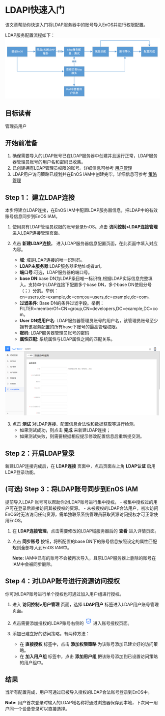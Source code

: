 # LDAPl快速入门

该文章帮助你快速入门将LDAP服务器中的账号导入EnOS并进行权限配置。


LDAP服务配置流程如下：
![Image](../media/flow1.png)

## 目标读者

   管理员用户


## 开始前准备

   1.	确保需要导入的LDAP账号已在LDAP服务器中创建并且运行正常，LDAP服务器管理员账号的用户名和密码已收集。
   2.	已创建拥有LDAP管理员权限的账号。详细信息可参考 [用户管理](../managing_user.md)
   3.	LDAP用户访问策略已规划并在EnOS IAM中创建完毕。详细信息可参考 [策略管理](../managing_plicies.md)


## Step 1： 建立LDAP连接

   本步将建立LDAP连接，在EnOS IAM中配置LDAP服务器信息，把LDAP中的有效账号信息同步到EnOS IAM。

   1. 使用具有LDAP管理员权限的账号登录EnOS。点击 **访问控制>LDAP连接管理** 进入LDAP连接管理页面。

   2. 点击 **新建LDAP连接**。 进入LDAP服务器信息配置页面，在此页面中填入对应内容。

      - **域**: 域是LDAP连接的唯一识别码。
      - **LDAP主服务器**:LDAP服务器IP地址或者url。
      - **端口号**:可选，LDAP服务器的端口号。
      - **base DN**:base DN为LDAP条目唯一标识符,根据LDAP实际信息完整填入。支持单个LDAP连接下配置多个base DN，多个base DN使用分号（；）分割。举例：cn=users,dc=example,dc=com;ou=users,dc=example,dc=com。
      - **过滤条件**: Base DN的条件过滤字段。举例：FILTER=memberOf=CN=group,CN=developers,DC=example,DC=com。
      - **User DN或用户名**: LDAP服务器管理员账号的用户名，该管理员账号至少拥有该服务配置的所有base下账号的最高管理权限。
      - **密码**: LDAP服务器管理员账号的密码
      - **属性匹配**: 系统属性与LDAP属性之间的匹配关系。

![Image](../media/newldap.png)   

   3. 点击 **测试** 对LDAP连接、配置信息合法性和数据获取等进行检测。
      -  如果测试成功，则点击 **完成** 来新建LDAP连接；
      -  如果测试失败，则需要根据相应提示修改配置信息后重新提交测。


## Step 2：开启LDAP登录

   新建LDAP连接完成后，在 **LDAP连接** 页面中，点击页面左上角 **LDAP认证** 启用LDAP登录功能。


## (可选) Step 3：将LDAP账号同步到EnOS IAM

   提前导入LDAP 账号可以帮助你对LDAP账号进行集中授权。
    - 被集中授权过的用户可在登录后直接访问其被授权的资源。
    - 未被授权的LDAP合法用户，初次访问EnOS时无法访问任何资源，需单独联系系统管理员获取资源访问授权才可正常使用EnOS。

   1. 在 **LDAP连接管理**，点击需要修改的LDAP域服务器后的 **查看** 进入详情页面。   

   2. 点击 **同步账号** 按钮，将所配置的base DN下的账号信息按照设定的属性匹配规则全部导入到EnOS IAM中。   

      **Note:** IAM中已有的账号不会被再次导入，且原LDAP服务器上删除的账号在IAM中会被同步删除。


## Step 4：对LDAP账号进行资源访问授权

   你可对LDAP账号进行单个授权也可通过加入用户组进行授权。

   1. 进入 **访问控制>用户管理** 页面，选择 **LDAP用户** 标签进入LDAP用户账号管理页面。  

   2. 点击需要添加授权的LDAP账号右侧的 ![Image](../media/authorization.png) 进入账号授权页面。   

   3. 添加已建立好的访问策略，有两种方法：
      - 在 **直接授权** 标签中，点击 **添加权限策略** 为该账号添加已建立好的访问策略。   
      - 在 **加入用户组** 标签中，点击 **添加用户组** 把该账号添加到已设置访问策略的用户组中。


## 结果

  当所有配置完成，用户可通过已被导入授权的LDAP合法账号登录到EnOS中。

  **Note:** 用户首次登录时输入的LDAP域名称将通过浏览器保存到本地，下次同一用户同一个设备登录可以直接选择。
